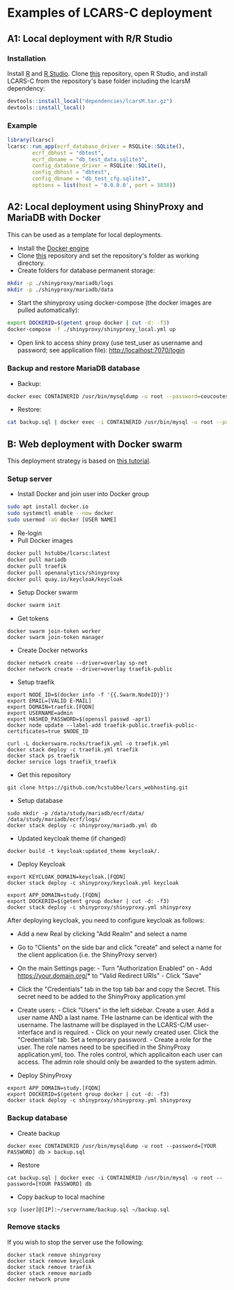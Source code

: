 # Examples of LCARS-C deployment

## A1: Local deployment with R/R Studio

### Installation

Install [R](https://cran.r-project.org/) and [R Studio](https://www.rstudio.com/products/rstudio/download/). Clone [this](https://github.com/hcstubbe/lcarsc) repository, open R Studio, and install LCARS-C from the repository's base folder including the lcarsM dependency:

``` r
devtools::install_local("dependencies/lcarsM.tar.gz")
devtools::install_local()
```

### Example

``` r
library(lcarsc)
lcarsc::run_app(ecrf_database_driver = RSQLite::SQLite(),
        ecrf_dbhost = "dbtest",
        ecrf_dbname = "db_test_data.sqlite3",
        config_database_driver = RSQLite::SQLite(),
        config_dbhost = "dbtest",
        config_dbname = "db_test_cfg.sqlite3",
        options = list(host = '0.0.0.0', port = 3838))
```

## A2: Local deployment using ShinyProxy and MariaDB with Docker

This can be used as a template for local deployments.

* Install the [Docker engine](https://docs.docker.com/engine/install/)
* Clone [this](https://github.com/hcstubbe/lcarsc) repository and set the repository's folder as working directory.
* Create folders for database permanent storage:

``` bash
mkdir -p ./shinyproxy/mariadb/logs
mkdir -p ./shinyproxy/mariadb/data
```

* Start the shinyproxy using docker-compose (the docker images are pulled automatically):

``` bash
export DOCKERID=$(getent group docker | cut -d: -f3)
docker-compose -f ./shinyproxy/shinyproxy_local.yml up
```

* Open link to access shiny proxy (use test_user as username and password; see application file): [http://localhost:7070/login](http://localhost:7070/login)

### Backup and restore MariaDB database

* Backup:

``` bash
docker exec CONTAINERID /usr/bin/mysqldump -u root --password=coucoutest mydbtest > backup.sql
```

* Restore:

``` bash
cat backup.sql | docker exec -i CONTAINERID /usr/bin/mysql -u root --password=coucoutest mydbtest 
```

## B: Web deployment with Docker swarm

This deployment strategy is based on [this tutorial](https://www.databentobox.com/2020/05/31/shinyproxy-with-Docker-swarm/).

### Setup server

* Install Docker and join user into Docker group

``` bash
sudo apt install docker.io
sudo systemctl enable --now docker
sudo usermod -aG docker [USER NAME]
```

* Re-login
* Pull Docker images

``` bash
docker pull hstubbe/lcarsc:latest
docker pull mariadb
docker pull traefik 
docker pull openanalytics/shinyproxy
docker pull quay.io/keycloak/keycloak
```

* Setup Docker swarm

``` bash
docker swarm init
```

* Get tokens

```{Bash}
docker swarm join-token worker
docker swarm join-token manager
```

* Create Docker networks

```{Bash}
docker network create --driver=overlay sp-net
docker network create --driver=overlay traefik-public
```

* Setup traefik

```{Bash}
export NODE_ID=$(docker info -f '{{.Swarm.NodeID}}')
export EMAIL=[VALID E-MAIL]
export DOMAIN=traefik.[FQDN]
export USERNAME=admin
export HASHED_PASSWORD=$(openssl passwd -apr1)
docker node update --label-add traefik-public.traefik-public-certificates=true $NODE_ID

curl -L dockerswarm.rocks/traefik.yml -o traefik.yml
docker stack deploy -c traefik.yml traefik
docker stack ps traefik
docker service logs traefik_traefik
```

* Get this repository

```{Bash}
git clone https://github.com/hcstubbe/lcars_webhosting.git
```

* Setup database

```{Bash}
sudo mkdir -p /data/study/mariadb/ecrf/data/ /data/study/mariadb/ecrf/logs/
docker stack deploy -c shinyproxy/mariadb.yml db
```

* Updated keycloak theme (if changed)

```{Bash}
docker build -t keycloak:updated_theme keycloak/.
```

* Deploy Keycloak

```{Bash}
export KEYCLOAK_DOMAIN=keycloak.[FQDN]
docker stack deploy -c shinyproxy/keycloak.yml keycloak  

export APP_DOMAIN=study.[FQDN]
export DOCKERID=$(getent group docker | cut -d: -f3)
docker stack deploy -c shinyproxy/shinyproxy.yml shinyproxy
```

After deploying keycloak, you need to configure keycloak as follows:
* Add a new Real by clicking "Add Realm" and select a name
* Go to "Clients" on the side bar and click "create" and select a name for the client application (i.e. the ShinyProxy server)
* On the main Settings page:
        - Turn "Authorization Enabled" on
        - Add https://your.domain.org/* to "Valid Redirect URIs"
        - Click "Save"
* Click the "Credentials" tab in the top tab bar and copy the Secret. This secret need to be added to the ShinyProxy application.yml
* Create users:
        - Click "Users" in the left sidebar. Create a user. Add a user name AND a last name. THe lastname can be identical with the username. The lastname will be displayed in the LCARS-C/M user-interface and is required.
        - Click on your newly created user. Click the "Credentials" tab. Set a temporary password.
        - Create a role for the user. The role names need to be specified in the ShinyProxy application.yml, too. The roles control, which applicaiton each user can access. The admin role should only be awarded to the system admin.



* Deploy ShinyProxy

```{Bash}
export APP_DOMAIN=study.[FQDN]
export DOCKERID=$(getent group docker | cut -d: -f3)
docker stack deploy -c shinyproxy/shinyproxy.yml shinyproxy
```

### Backup database

* Create backup

```{Bash}
docker exec CONTAINERID /usr/bin/mysqldump -u root --password=[YOUR PASSWORD] db > backup.sql
```

* Restore

```{Bash}
cat backup.sql | docker exec -i CONTAINERID /usr/bin/mysql -u root --password=[YOUR PASSWORD] db 
```

* Copy backup to local machine

```{Bash}
scp [user]@[IP]:~/servername/backup.sql ~/backup.sql
```

### Remove stacks

If you wish to stop the server use the following:

```{Bash}
docker stack remove shinyproxy
docker stack remove keycloak
docker stack remove traefik
docker stack remove mariadb
docker network prune
```
